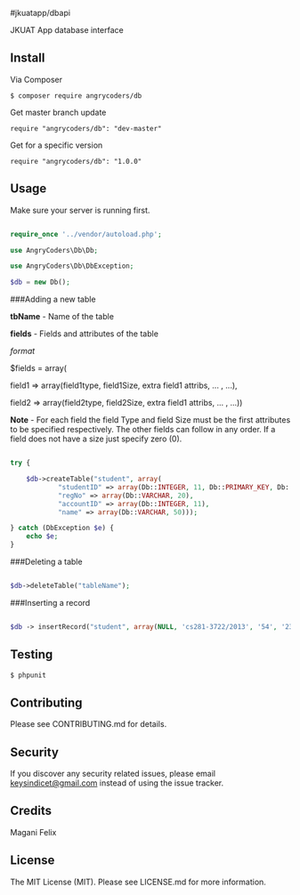 #jkuatapp/dbapi

JKUAT App database interface

## Install

Via Composer

```
$ composer require angrycoders/db
```

Get master branch update

```
require "angrycoders/db": "dev-master"
```

Get for a specific version

```
require "angrycoders/db": "1.0.0"
```

## Usage
Make sure your server is running first.

```php

require_once '../vendor/autoload.php';

use AngryCoders\Db\Db;

use AngryCoders\Db\DbException;

$db = new Db();

```

###Adding a new table

**tbName** - Name of the table

**fields** - Fields and attributes of the table

*format*

 $fields = array(
 
 field1 => array(field1type, field1Size, extra field1 attribs, ... , ...),
 
 field2 => array(field2type, field2Size, extra field1 attribs, ... , ...))


**Note** - For each field the field Type and field Size must be the first attributes to be specified respectively. The other fields can
follow in any order. If a field does not have a size just specify zero (0).

```php

try {

    $db->createTable("student", array(
            "studentID" => array(Db::INTEGER, 11, Db::PRIMARY_KEY, Db::AUTO_INCREMENT),
            "regNo" => array(Db::VARCHAR, 20),
            "accountID" => array(Db::INTEGER, 11),
            "name" => array(Db::VARCHAR, 50)));

} catch (DbException $e) {
    echo $e;
}

```

###Deleting a table

```php

$db->deleteTable("tableName");

```

###Inserting a record

```php

$db -> insertRecord("student", array(NULL, 'cs281-3722/2013', '54', '23', 'Magani Felix'));

```

## Testing

``` bash
$ phpunit
```

## Contributing

Please see CONTRIBUTING.md for details.

## Security

If you discover any security related issues, please email keysindicet@gmail.com instead of using the issue tracker.

## Credits

Magani Felix


## License

The MIT License (MIT). Please see LICENSE.md for more information.
